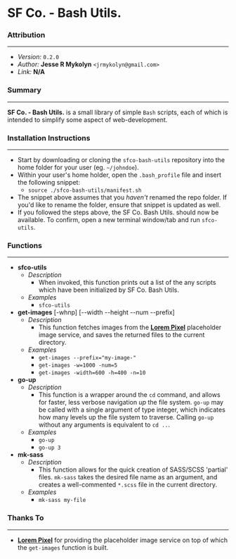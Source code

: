 # SF Co. - Bash Utils.



### Attribution
---
- *Version:* `0.2.0`
- *Author:* **Jesse R Mykolyn** `<jrmykolyn@gmail.com>`
- *Link:* **N/A**



### Summary
---
**SF Co. - Bash Utils.** is a small library of simple `Bash` scripts, each of which is intended to simplify some aspect of web-development.



### Installation Instructions
---
- Start by downloading or cloning the `sfco-bash-utils` repository into the home folder for your user (eg. `~/johndoe`).
- Within your user's home holder, open the `.bash_profile` file and insert the following snippet:
	- `source ./sfco-bash-utils/manifest.sh`
- The snippet above assumes that you *haven't* renamed the repo folder. If you'd like to rename the folder, ensure that snippet is updated as well.
- If you followed the steps above, the SF Co. Bash Utils. should now be available. To confirm, open a new terminal window/tab and run `sfco-utils`.



### Functions
---
- **sfco-utils**
	- *Description*
		- When invoked, this function prints out a list of the any scripts which have been initialized by SF Co. Bash Utils.
	- *Examples*
		- `sfco-utils`
- **get-images** [-whnp] [--width --height --num --prefix]
	- *Description*
		- This function fetches images from the [**Lorem Pixel**][1] placeholder image service, and saves the returned files to the current directory.
	- *Examples*
		- `get-images --prefix="my-image-"`
		- `get-images -w=1000 -num=5`
		- `get-images -width=600 -h=400 -n=10`
- **go-up**
	- *Description*
		- This function is a wrapper around the `cd` command, and allows for faster, less verbose navigation *up* the file system. `go-up` may be called with a single argument of type integer, which indicates how many levels up the file system to traverse. Calling `go-up` without any arguments is equivalent to `cd ..`.
	- *Examples*
		- `go-up`
		- `go-up 3`
- **mk-sass**
	- *Description*
		- This function allows for the quick creation of SASS/SCSS 'partial' files. `mk-sass` takes the desired file name as an argument, and creates a well-commented `*.scss` file in the current directory.
	- *Examples*
		- `mk-sass my-file`



### Thanks To
---
- [**Lorem Pixel**][1] for providing the placeholder image service on top of which the `get-images` function is built.

[1]: http://lorempixel.com